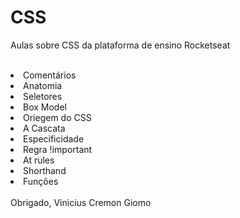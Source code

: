 # CSS
<p>Aulas sobre CSS da  plataforma de ensino Rocketseat</p>
<br>
<li>Comentários</li>
<li>Anatomia</li>
<li>Seletores</li>
<li>Box Model</li>
<li>Oriegem do CSS</li>
<li>A Cascata</li>
<li>Especificidade</li>
<li>Regra !important</li>
<li>At rules</li>
<li>Shorthand</li>
<li>Funções</li>
<br>
Obrigado, Vinicius Cremon Giomo 
